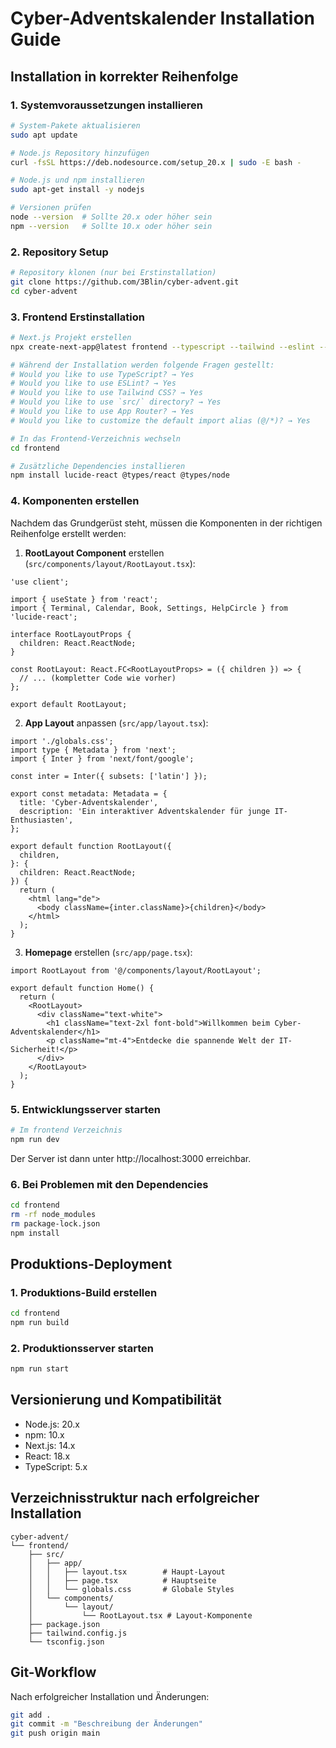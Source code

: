 # Cyber-Adventskalender Installation Guide

## Installation in korrekter Reihenfolge

### 1. Systemvoraussetzungen installieren
```bash
# System-Pakete aktualisieren
sudo apt update

# Node.js Repository hinzufügen
curl -fsSL https://deb.nodesource.com/setup_20.x | sudo -E bash -

# Node.js und npm installieren
sudo apt-get install -y nodejs

# Versionen prüfen
node --version  # Sollte 20.x oder höher sein
npm --version   # Sollte 10.x oder höher sein
```

### 2. Repository Setup
```bash
# Repository klonen (nur bei Erstinstallation)
git clone https://github.com/3Blin/cyber-advent.git
cd cyber-advent
```

### 3. Frontend Erstinstallation

```bash
# Next.js Projekt erstellen
npx create-next-app@latest frontend --typescript --tailwind --eslint --app --src-dir --import-alias "@/*"

# Während der Installation werden folgende Fragen gestellt:
# Would you like to use TypeScript? → Yes
# Would you like to use ESLint? → Yes
# Would you like to use Tailwind CSS? → Yes
# Would you like to use `src/` directory? → Yes
# Would you like to use App Router? → Yes
# Would you like to customize the default import alias (@/*)? → Yes

# In das Frontend-Verzeichnis wechseln
cd frontend

# Zusätzliche Dependencies installieren
npm install lucide-react @types/react @types/node
```

### 4. Komponenten erstellen
Nachdem das Grundgerüst steht, müssen die Komponenten in der richtigen Reihenfolge erstellt werden:

1. **RootLayout Component** erstellen (`src/components/layout/RootLayout.tsx`):
```tsx
'use client';

import { useState } from 'react';
import { Terminal, Calendar, Book, Settings, HelpCircle } from 'lucide-react';

interface RootLayoutProps {
  children: React.ReactNode;
}

const RootLayout: React.FC<RootLayoutProps> = ({ children }) => {
  // ... (kompletter Code wie vorher)
};

export default RootLayout;
```

2. **App Layout** anpassen (`src/app/layout.tsx`):
```tsx
import './globals.css';
import type { Metadata } from 'next';
import { Inter } from 'next/font/google';

const inter = Inter({ subsets: ['latin'] });

export const metadata: Metadata = {
  title: 'Cyber-Adventskalender',
  description: 'Ein interaktiver Adventskalender für junge IT-Enthusiasten',
};

export default function RootLayout({
  children,
}: {
  children: React.ReactNode;
}) {
  return (
    <html lang="de">
      <body className={inter.className}>{children}</body>
    </html>
  );
}
```

3. **Homepage** erstellen (`src/app/page.tsx`):
```tsx
import RootLayout from '@/components/layout/RootLayout';

export default function Home() {
  return (
    <RootLayout>
      <div className="text-white">
        <h1 className="text-2xl font-bold">Willkommen beim Cyber-Adventskalender</h1>
        <p className="mt-4">Entdecke die spannende Welt der IT-Sicherheit!</p>
      </div>
    </RootLayout>
  );
}
```

### 5. Entwicklungsserver starten
```bash
# Im frontend Verzeichnis
npm run dev
```
Der Server ist dann unter http://localhost:3000 erreichbar.

### 6. Bei Problemen mit den Dependencies
```bash
cd frontend
rm -rf node_modules
rm package-lock.json
npm install
```

## Produktions-Deployment

### 1. Produktions-Build erstellen
```bash
cd frontend
npm run build
```

### 2. Produktionsserver starten
```bash
npm run start
```

## Versionierung und Kompatibilität
- Node.js: 20.x
- npm: 10.x
- Next.js: 14.x
- React: 18.x
- TypeScript: 5.x

## Verzeichnisstruktur nach erfolgreicher Installation
```
cyber-advent/
└── frontend/
    ├── src/
    │   ├── app/
    │   │   ├── layout.tsx        # Haupt-Layout
    │   │   ├── page.tsx          # Hauptseite
    │   │   └── globals.css       # Globale Styles
    │   └── components/
    │       └── layout/
    │           └── RootLayout.tsx # Layout-Komponente
    ├── package.json
    ├── tailwind.config.js
    └── tsconfig.json
```

## Git-Workflow

Nach erfolgreicher Installation und Änderungen:
```bash
git add .
git commit -m "Beschreibung der Änderungen"
git push origin main
```
